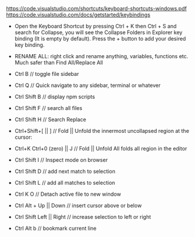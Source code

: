 https://code.visualstudio.com/shortcuts/keyboard-shortcuts-windows.pdf
https://code.visualstudio.com/docs/getstarted/keybindings

- Open the Keyboard Shortcut by pressing Ctrl + K then Ctrl + S and search for Collapse, you will see the Collapse Folders in Explorer key binding (It is empty by default). Press the + button to add your desired key binding.
- RENAME ALL: right click and rename anything, variables, functions etc. Much safer than Find All/Replace All
- Ctrl B // toggle file sidebar
- Ctrl Q // Quick navigate to any sidebar, terminal or whatever
- Ctrl Shift B // display npm scripts
- Ctrl Shift F // search all files
- Ctrl Shift H // Search Replace
- Ctrl+Shift+[ || ] // Fold || Unfold the innermost uncollapsed region at the cursor:
- Ctrl+K Ctrl+0 (zero) || J // Fold || Unfold All folds all region in the editor
- Ctrl Shift I // Inspect mode on browser
- Ctrl Shift D // add next match to selection
- Ctrl Shift L // add all matches to selection
- Ctrl K O // Detach active file to new window
- Ctrl Alt + Up || Down // insert cursor above or below
- Ctrl Shift Left || Right // increase selection to left or right

- Ctrl Alt b // bookmark current line
